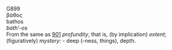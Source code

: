 G899  
βάθος  
bathos  
*bath‘-os*  
From the same as [901](g0901) *profundity*, that is, (by implication)
*extent*; (figuratively) *mystery:* - deep (-ness, things), depth.  
